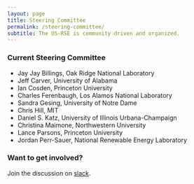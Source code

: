 ```yaml
---
layout: page
title: Steering Committee
permalink: /steering-committee/
subtitle: The US-RSE is community driven and organized.
---
```



### Current Steering Committee

* Jay Jay Billings, Oak Ridge National Laboratory
* Jeff Carver, University of Alabama
* Ian Cosden, Princeton University
* Charles Ferenbaugh, Los Alamos National Laboratory
* Sandra Gesing, University of Notre Dame
* Chris Hill, MIT
* Daniel S. Katz, University of Illinois Urbana-Champaign
* Christina Maimone, Northwestern University
* Lance Parsons, Princeton University
* Jordan Perr-Sauer, National Renewable Energy Laboratory



### Want to get involved?

Join the discussion on [slack](https://usrse.slack.com/).
